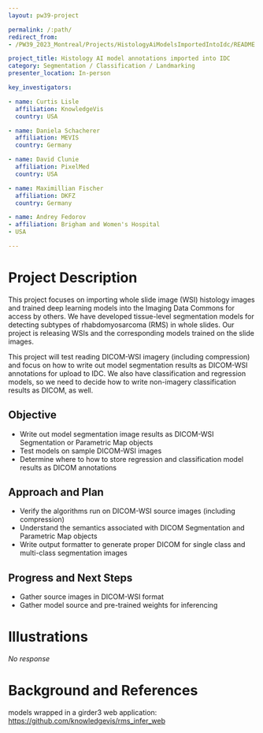 ```yaml
---
layout: pw39-project

permalink: /:path/
redirect_from:
- /PW39_2023_Montreal/Projects/HistologyAiModelsImportedIntoIdc/README.html

project_title: Histology AI model annotations imported into IDC
category: Segmentation / Classification / Landmarking
presenter_location: In-person

key_investigators:

- name: Curtis Lisle
  affiliation: KnowledgeVis
  country: USA

- name: Daniela Schacherer
  affiliation: MEVIS
  country: Germany

- name: David Clunie
  affiliation: PixelMed
  country: USA

- name: Maximillian Fischer
  affiliation: DKFZ
  country: Germany

- name: Andrey Fedorov
- affiliation: Brigham and Women's Hospital
- USA

---
```


# Project Description

<!-- Add a short paragraph describing the project. -->

This project focuses on importing whole slide image (WSI) histology images and trained deep learning models into the Imaging Data Commons for access by others. We have developed tissue-level segmentation models for detecting subtypes of rhabdomyosarcoma (RMS) in whole slides. Our project is releasing WSIs and the corresponding models trained on the slide images.

This project will test reading DICOM-WSI imagery (including compression) and focus on how to write out model segmentation results as DICOM-WSI annotations for upload to IDC.   We also have classification and regression models, so we need to decide how to write non-imagery classification results as DICOM, as well.

## Objective

<!-- Describe here WHAT you would like to achieve (what you will have as end result). -->

*   Write out model segmentation image results as DICOM-WSI Segmentation or Parametric Map objects
*   Test models on sample DICOM-WSI images
*   Determine where to how to store regression and classification model results as DICOM annotations

## Approach and Plan

<!-- Describe here HOW you would like to achieve the objectives stated above. -->

*   Verify the algorithms run on DICOM-WSI source images (including compression)
*   Understand the semantics associated with DICOM Segmentation and Parametric Map objects
*   Write output formatter to generate proper DICOM for single class and multi-class segmentation images

## Progress and Next Steps

<!-- Update this section as you make progress, describing of what you have ACTUALLY DONE.
     If there are specific steps that you could not complete then you can describe them here, too. -->

*   Gather source images in DICOM-WSI format
*   Gather model source and pre-trained weights for inferencing

# Illustrations

<!-- Add pictures and links to videos that demonstrate what has been accomplished. -->

*No response*

# Background and References

<!-- If you developed any software, include link to the source code repository.
     If possible, also add links to sample data, and to any relevant publications. -->

models wrapped in a girder3 web application: <https://github.com/knowledgevis/rms_infer_web>
